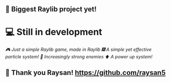 ## **🔫 Biggest Raylib project yet!**
# **💻 Still in development**

*🎮 Just a simple Raylib game, made in Raylib*
*🎆 A simple yet effective particle system!*
*🖤 Increasingly strong enemies*
*⬆️ A power up system!*

## **💝 Thank you Raysan! https://github.com/raysan5**
